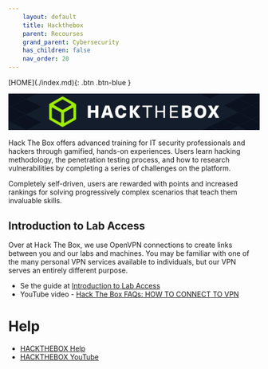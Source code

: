 ```yaml
---
    layout: default
    title: Hackthebox
    parent: Recourses
    grand_parent: Cybersecurity
    has_children: false
    nav_order: 20
---
```


<span class="fs-1">
[HOME](./index.md){: .btn .btn-blue }
</span>

![](../image/hackthebox.jpg)

Hack The Box offers advanced training for IT security professionals and hackers through gamified, hands-on experiences. Users learn hacking methodology, the penetration testing process, and how to research vulnerabilities by completing a series of challenges on the platform.

Completely self-driven, users are rewarded with points and increased rankings for solving progressively complex scenarios that teach them invaluable skills.

## Introduction to Lab Access
Over at Hack The Box, we use OpenVPN connections to create links between you and our labs and machines. You may be familiar with one of the many personal VPN services available to individuals, but our VPN serves an entirely different purpose.

- Se the guide at [Introduction to Lab Access](https://help.hackthebox.com/en/articles/5185687-introduction-to-lab-access)
- YouTube video - [Hack The Box FAQs: HOW TO CONNECT TO VPN](https://youtu.be/LMCKbR_wWds)

# Help
- [HACKTHEBOX Help](https://help.hackthebox.com/en/)
- [HACKTHEBOX YouTube](https://www.youtube.com/@HackTheBox)